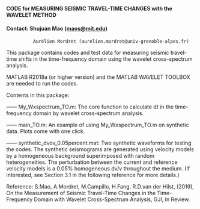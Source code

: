 #### CODE for MEASURING SEISMIC TRAVEL-TIME CHANGES with the WAVELET METHOD
#### Contact: Shujuan Mao (maos@mit.edu)
              Aurélien Mordret (aurelien.mordret@univ-grenoble-alpes.fr)

This package contains codes and test data for measuring seismic travel-time shifts in the time-frequency domain using the wavelet cross-spectrum analysis. 

MATLAB R2018a (or higher version) and the MATLAB WAVELET TOOLBOX are needed to run the codes.

Contents in this package:

—— My_Wxspectrum_TO.m: 
    The core function to calculate dt in the time-frequency domain by wavelet cross-spectrum analysis.

—— main_TO.m: 
    An example of using My_Wxspectrum_TO.m on synthetic data. Plots come with one click.

—— synthetic_dvov_0.05percent.mat: 
    Two synthetic waveforms for testing the codes.
    The synthetic seismograms are generated using velocity models by a homogeneous background superimposed with random heterogeneities. The perturbation between the current and reference velocity models is a 0.05% homogeneous dv/v throughout the medium. (If interested, see Section 3.1 in the following reference for more details.)

Reference: S.Mao, A.Mordret, M.Campillo, H.Fang, R.D.van der Hilst, (2019), On the Measurement of Seismic Travel-Time Changes in the Time-Frequency Domain with Wavelet Cross-Spectrum Analysis, GJI, In Review.

